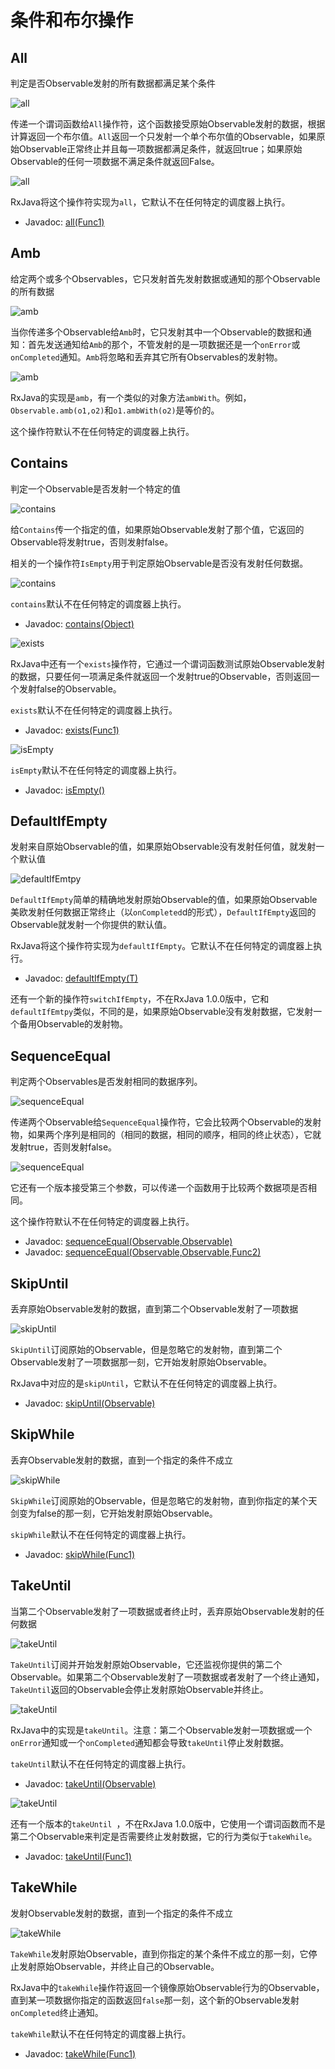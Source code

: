 # 条件和布尔操作

## All

判定是否Observable发射的所有数据都满足某个条件

![all](../images/operators/all.c.png)

传递一个谓词函数给`All`操作符，这个函数接受原始Observable发射的数据，根据计算返回一个布尔值。`All`返回一个只发射一个单个布尔值的Observable，如果原始Observable正常终止并且每一项数据都满足条件，就返回true；如果原始Observable的任何一项数据不满足条件就返回False。

![all](../images/operators/all.png)

RxJava将这个操作符实现为`all`，它默认不在任何特定的调度器上执行。

* Javadoc: [all(Func1)](http://reactivex.io/RxJava/javadoc/rx/Observable.html#all(rx.functions.Func1))

## Amb

给定两个或多个Observables，它只发射首先发射数据或通知的那个Observable的所有数据

![amb](../images/operators/amb.c.png)

当你传递多个Observable给`Amb`时，它只发射其中一个Observable的数据和通知：首先发送通知给`Amb`的那个，不管发射的是一项数据还是一个`onError`或`onCompleted`通知。`Amb`将忽略和丢弃其它所有Observables的发射物。

![amb](../images/operators/amb.png)

RxJava的实现是`amb`，有一个类似的对象方法`ambWith`。例如，`Observable.amb(o1,o2)`和`o1.ambWith(o2)`是等价的。

这个操作符默认不在任何特定的调度器上执行。


## Contains

判定一个Observable是否发射一个特定的值

![contains](../images/operators/contains.c.png)

给`Contains`传一个指定的值，如果原始Observable发射了那个值，它返回的Observable将发射true，否则发射false。

相关的一个操作符`IsEmpty`用于判定原始Observable是否没有发射任何数据。

![contains](../images/operators/contains.png)

`contains`默认不在任何特定的调度器上执行。

* Javadoc: [contains(Object)](http://reactivex.io/RxJava/javadoc/rx/Observable.html#contains(java.lang.Object))

![exists](../images/operators/exists.png)

RxJava中还有一个`exists`操作符，它通过一个谓词函数测试原始Observable发射的数据，只要任何一项满足条件就返回一个发射true的Observable，否则返回一个发射false的Observable。

`exists`默认不在任何特定的调度器上执行。

* Javadoc: [exists(Func1)](http://reactivex.io/RxJava/javadoc/rx/Observable.html#exists(rx.functions.Func1))

![isEmpty](../images/operators/isEmpty.png)

`isEmpty`默认不在任何特定的调度器上执行。

* Javadoc: [isEmpty()](http://reactivex.io/RxJava/javadoc/rx/Observable.html#isEmpty())


## DefaultIfEmpty

发射来自原始Observable的值，如果原始Observable没有发射任何值，就发射一个默认值


![defaultIfEmtpy](../images/operators/defaultIfEmpty.c.png)

`DefaultIfEmpty`简单的精确地发射原始Observable的值，如果原始Observable美欧发射任何数据正常终止（以`onCompleted`d的形式），`DefaultIfEmpty`返回的Observable就发射一个你提供的默认值。

RxJava将这个操作符实现为`defaultIfEmpty`。它默认不在任何特定的调度器上执行。

* Javadoc: [defaultIfEmpty(T)](http://reactivex.io/RxJava/javadoc/rx/Observable.html#defaultIfEmpty(T))

还有一个新的操作符`switchIfEmpty`，不在RxJava 1.0.0版中，它和`defaultIfEmtpy`类似，不同的是，如果原始Observable没有发射数据，它发射一个备用Observable的发射物。


## SequenceEqual

判定两个Observables是否发射相同的数据序列。

![sequenceEqual](../images/operators/sequenceEqual.c.png)

传递两个Observable给`SequenceEqual`操作符，它会比较两个Observable的发射物，如果两个序列是相同的（相同的数据，相同的顺序，相同的终止状态），它就发射true，否则发射false。

![sequenceEqual](../images/operators/sequenceEqual.png)

它还有一个版本接受第三个参数，可以传递一个函数用于比较两个数据项是否相同。

这个操作符默认不在任何特定的调度器上执行。

* Javadoc: [sequenceEqual(Observable,Observable)](http://reactivex.io/RxJava/javadoc/rx/Observable.html#sequenceEqual(rx.Observable,%20rx.Observable))
* Javadoc: [sequenceEqual(Observable,Observable,Func2)](http://reactivex.io/RxJava/javadoc/rx/Observable.html#sequenceEqual(rx.Observable,%20rx.Observable,%20rx.functions.Func2))


## SkipUntil

丢弃原始Observable发射的数据，直到第二个Observable发射了一项数据

![skipUntil](../images/operators/skipUntil.c.png)

`SkipUntil`订阅原始的Observable，但是忽略它的发射物，直到第二个Observable发射了一项数据那一刻，它开始发射原始Observable。

RxJava中对应的是`skipUntil`，它默认不在任何特定的调度器上执行。

* Javadoc: [skipUntil(Observable)](http://reactivex.io/RxJava/javadoc/rx/Observable.html#skipUntil(rx.Observable))


## SkipWhile

丢弃Observable发射的数据，直到一个指定的条件不成立

![skipWhile](../images/operators/skipWhile.c.png)

`SkipWhile`订阅原始的Observable，但是忽略它的发射物，直到你指定的某个天剑变为false的那一刻，它开始发射原始Observable。

`skipWhile`默认不在任何特定的调度器上执行。

* Javadoc: [skipWhile(Func1)](http://reactivex.io/RxJava/javadoc/rx/Observable.html#skipWhile(rx.functions.Func1))


## TakeUntil

当第二个Observable发射了一项数据或者终止时，丢弃原始Observable发射的任何数据

![takeUntil](../images/operators/takeUntil.c.png)

`TakeUntil`订阅并开始发射原始Observable，它还监视你提供的第二个Observable。如果第二个Observable发射了一项数据或者发射了一个终止通知，`TakeUntil`返回的Observable会停止发射原始Observable并终止。

![takeUntil](../images/operators/takeUntil.png)

RxJava中的实现是`takeUntil`。注意：第二个Observable发射一项数据或一个`onError`通知或一个`onCompleted`通知都会导致`takeUntil`停止发射数据。

`takeUntil`默认不在任何特定的调度器上执行。

* Javadoc: [takeUntil(Observable)](http://reactivex.io/RxJava/javadoc/rx/Observable.html#takeUntil(rx.Observable))

![takeUntil](../images/operators/takeUntil.p.png)

还有一个版本的`takeUntil `，不在RxJava 1.0.0版中，它使用一个谓词函数而不是第二个Observable来判定是否需要终止发射数据，它的行为类似于`takeWhile`。

* Javadoc: [takeUntil(Func1)](http://reactivex.io/RxJava/javadoc/rx/Observable.html#takeUntil(rx.functions.Func1))


## TakeWhile

发射Observable发射的数据，直到一个指定的条件不成立

![takeWhile](../images/operators/takeWhile.c.png)

`TakeWhile`发射原始Observable，直到你指定的某个条件不成立的那一刻，它停止发射原始Observable，并终止自己的Observable。

RxJava中的`takeWhile`操作符返回一个镜像原始Observable行为的Observable，直到某一项数据你指定的函数返回`false`那一刻，这个新的Observable发射`onCompleted`终止通知。

`takeWhile`默认不在任何特定的调度器上执行。

* Javadoc: [takeWhile(Func1)](http://reactivex.io/RxJava/javadoc/rx/Observable.html#takeWhile(rx.functions.Func1))

